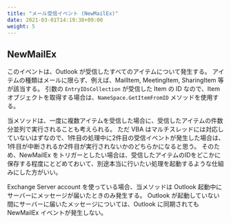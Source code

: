 ```yaml
---
title: "メール受信イベント (NewMailEx)"
date: 2021-03-01T14:19:38+09:00
weight: 5
---
```


## NewMailEx
このイベントは、Outlook が受信したすべてのアイテムについて発生する。
アイテムの種類はメールに限らず、例えば、MailItem, MeetingItem, SharingItem 等が該当する。
引数の `EntryIDsCollection` が受信した Item の ID なので、Item オブジェクトを取得する場合は、`NameSpace.GetItemFromID` メソッドを使用する。

当メソッドは、一度に複数アイテムを受信した場合に、受信したアイテムの件数分並列で実行されることも考えられる。
ただ VBA はマルチスレッドには対応していないはずなので、1件目の処理中に2件目の受信イベントが発生した場合は、1件目が中断されるか2件目が実行されないかのどちらかになると思う。
そのため、NewMailEx をトリガーとしたい場合は、受信したアイテムのIDをどこかに保存する程度にとどめておいて、別途本当に行いたい処理を起動するような仕組みにした方がいい。

Exchange Server account を使っている場合、当メソッドは Outlook 起動中にサーバーにメッセージが届いたときのみ発生する。
Outlook が起動していない間にサーバーに届いたメッセージについては、Outlook に同期されても NewMailEx イベントが発生しない。


